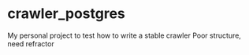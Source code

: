 # crawler_postgres
My personal project to test how to write a stable crawler
Poor structure, need refractor
